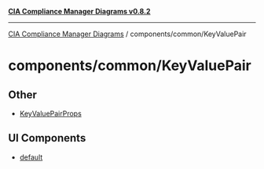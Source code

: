 [**CIA Compliance Manager Diagrams v0.8.2**](../../../README.md)

***

[CIA Compliance Manager Diagrams](../../../modules.md) / components/common/KeyValuePair

# components/common/KeyValuePair

## Other

- [KeyValuePairProps](interfaces/KeyValuePairProps.md)

## UI Components

- [default](functions/default.md)
